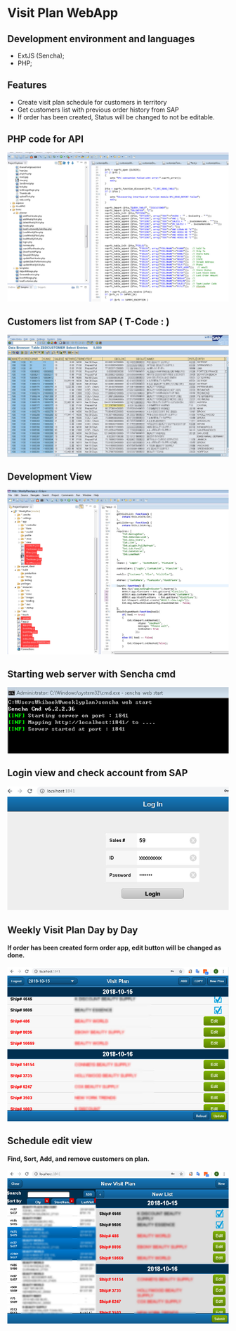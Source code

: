 # Visit Plan WebApp


## Development environment and languages
- ExtJS (Sencha);
- PHP;

## Features
- Create visit plan schedule for customers in territory
- Get customers list with previous order history from SAP
- If order has been created, Status will be changed to not be editable.




## PHP code for API
![GitHub Logo](/img/phpcode.jpg)



## Customers list from SAP ( T-Code : )
![GitHub Logo](/img/SAP.jpg)



## Development View
![GitHub Logo](/img/DevView.jpg)



## Starting web server with Sencha cmd
![GitHub Logo](/img/StartWeb.jpg)



## Login view and check account from SAP
![GitHub Logo](/img/Login.jpg)



## Weekly Visit Plan Day by Day
#### If order has been created form order app, edit button will be changed as done.
![GitHub Logo](/img/Plan1.jpg)



## Schedule edit view
#### Find, Sort, Add, and remove customers on plan.
![GitHub Logo](/img/Plan2.jpg)
